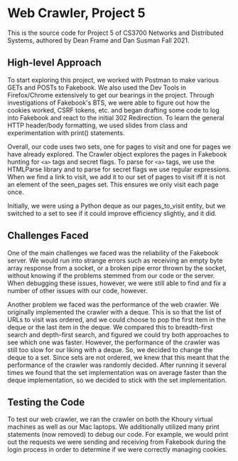 # Web Crawler, Project 5

This is the source code for Project 5 of CS3700 Networks and Distributed Systems, authored by Dean Frame and Dan Susman Fall 2021.

## High-level Approach

To start exploring this project, we worked with Postman to make various GETs and POSTs to Fakebook. We also used the Dev Tools in Firefox/Chrome extensively to get our bearings in the project. Through investigations of Fakebook's BTS, we were able to figure out how the cookies worked, CSRF tokens, etc. and began drafting some code to log into Fakebook and react to the initial 302 Redirection. To learn the general HTTP header/body formatting, we used slides from class and experimentation with print() statements.

Overall, our code uses two sets, one for pages to visit and one for pages we have already explored. The Crawler object explores the pages in Fakebook hunting for `<a>` tags and secret flags. To parse for `<a>` tags, we use the HTMLParse library and to parse for secret flags we use regular expressions. When we find a link to visit, we add it to our set of pages to visit iff it is not an element of the seen_pages set. This ensures we only visit each page once.

Initially, we were using a Python deque as our pages_to_visit entity, but we switched to a set to see if it could improve efficiency slightly, and it did.

## Challenges Faced

One of the main challenges we faced was the reliability of the Fakebook server. We would run into strange errors such as receiving an empty byte array response from a socket, or a broken pipe error thrown by the socket, without knowing if the problems stemmed from our code or the server. When debugging these issues, however, we were still able to find and fix a number of other issues with our code, however.

Another problem we faced was the performance of the web crawler. We originally implemented the crawler with a deque. This is so that the list of URLs to visit was ordered, and we could choose to pop the first item in the deque or the last item in the deque. We compared this to breadth-first search and depth-first search, and figured we could try both approaches to see which one was faster. However, the performance of the crawler was still too slow for our liking with a deque. So, we decided to change the deque to a set. Since sets are not ordered, we knew that this meant that the performance of the crawler was randomly decided. After running it several times we found that the set implementation was on average faster than the deque implementation, so we decided to stick with the set implementation.

## Testing the Code

To test our web crawler, we ran the crawler on both the Khoury virtual machines as well as our Mac laptops. We additionally utilized many print statements (now removed) to debug our code. For example, we would print out the requests we were sending and receiving from Fakebook during the login process in order to determine if we were correctly managing cookies. 
